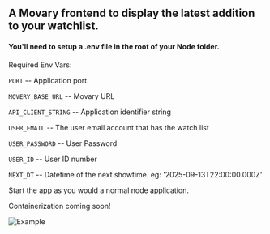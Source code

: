 ## A Movary frontend to display the latest addition to your watchlist. 

#### You'll need to setup a .env file in the root of your Node folder.

Required Env Vars:

```PORT``` -- Application port. 

```MOVERY_BASE_URL``` -- Movary URL

```API_CLIENT_STRING``` -- Application identifier string

```USER_EMAIL``` -- The user email account that has the watch list

```USER_PASSWORD``` -- User Password

```USER_ID``` -- User ID number

```NEXT_DT``` -- Datetime of the next showtime. eg: '2025-09-13T22:00:00.000Z'

Start the app as you would a normal node application. 

Containerization coming soon!

![Example](img/screenshot.png?size=50)